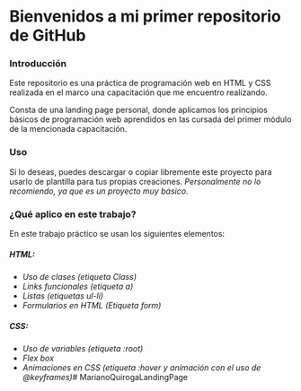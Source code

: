 # Bienvenidos a mi primer repositorio de GitHub
### Introducción
Este repositorio es una práctica de programación web en HTML y CSS realizada en el marco una capacitación que me encuentro realizando.</p>
Consta de una landing page personal, donde aplicamos los principios básicos de programación web aprendidos en las cursada del primer módulo de la mencionada capacitación.</p>
### Uso
Si lo deseas, puedes descargar o copiar libremente este proyecto para usarlo de plantilla para tus propias creaciones. *Personalmente no lo recomiendo, ya que es un proyecto muy básico.*
### ¿Qué aplico en este trabajo?
En este trabajo práctico se usan los siguientes elementos:
##### HTML:
- *Uso de clases (etiqueta Class)*
- *Links funcionales (etiqueta a)*
- *Listas (etiquetas ul-li)*
- *Formularios en HTML (Etiqueta form)*
##### CSS:
- *Uso de variables (etiqueta :root)*
- *Flex box*
- *Animaciones en CSS (etiqueta :hover y animación con el uso de @keyframes)*# MarianoQuirogaLandingPage
